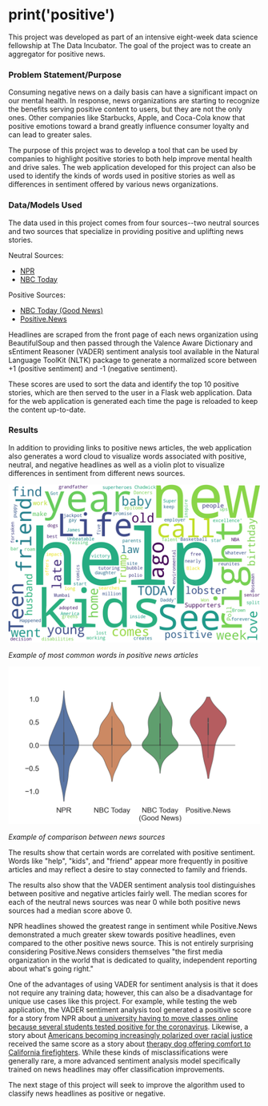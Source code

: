 # print('positive')
This project was developed as part of an intensive eight-week data science fellowship at The Data Incubator. The goal of the project was to create an aggregator for positive news.

### Problem Statement/Purpose
Consuming negative news on a daily basis can have a significant impact on our mental health. In response, news organizations are starting to recognize the benefits serving positive content to users, but they are not the only ones. Other companies like Starbucks, Apple, and Coca-Cola know that positive emotions toward a brand greatly influence consumer loyalty and can lead to greater sales.

The purpose of this project was to develop a tool that can be used by companies to highlight positive stories to both help improve mental health and drive sales. The web application developed for this project can also be used to identify the kinds of words used in positive stories as well as differences in sentiment offered by various news organizations.

### Data/Models Used
The data used in this project comes from four sources--two neutral sources and two sources that specialize in providing positive and uplifting news stories.

Neutral Sources:
- [NPR](https://www.npr.org/)
- [NBC Today](https://www.today.com/)

Positive Sources:
- [NBC Today (Good News)](https://www.today.com/news/good-news)
- [Positive.News](https://www.positive.news/)

Headlines are scraped from the front page of each news organization using BeautifulSoup and then passed through the Valence Aware Dictionary and sEntiment Reasoner (VADER) sentiment analysis tool available in the Natural Language ToolKit (NLTK) package to generate a normalized score between +1 (positive sentiment) and -1 (negative sentiment).

These scores are used to sort the data and identify the top 10 positive stories, which are then served to the user in a Flask web application. Data for the web application is generated each time the page is reloaded to keep the content up-to-date.

### Results
In addition to providing links to positive news articles, the web application also generates a word cloud to visualize words associated with positive, neutral, and negative headlines as well as a violin plot to visualize differences in sentiment from different news sources.

![Positive Words](./static/images/positive_words_example.png)

*Example of most common words in positive news articles*

![Comparing News Sources](./static/images/violins.png)

*Example of comparison between news sources*

The results show that certain words are correlated with positive sentiment. Words like "help", "kids", and "friend" appear more frequently in positive articles and may reflect a desire to stay connected to family and friends.

The results also show that the VADER sentiment analysis tool distinguishes between positive and negative articles fairly well. The median scores for each of the neutral news sources was near 0 while both positive news sources had a median score above 0.

NPR headlines showed the greatest range in sentiment while Positive.News demonstrated a much greater skew towards positive headlines, even compared to the other positive news source. This is not entirely surprising considering Positive.News considers themselves "the first media organization in the world that is dedicated to quality, independent reporting about what's going right."

One of the advantages of using VADER for sentiment analysis is that it does not require any training data; however, this can also be a disadvantage for unique use cases like this project. For example, while testing the web application, the VADER sentiment analysis tool generated a positive score for a story from NPR about [a university having to move classes online because several students tested positive for the coronavirus](https://www.npr.org/sections/coronavirus-live-updates/2020/08/16/903071127/less-than-a-week-after-starting-classes-unc-chapel-hill-reports-4-covid-19-clust). Likewise, a story about [Americans becoming increasingly polarized over racial justice](https://www.npr.org/2020/09/03/908878610/americans-increasingly-polarized-when-it-comes-to-racial-justice-protests-poll-f) received the same score as a story about [therapy dog offering comfort to California firefighters](https://www.today.com/pets/kerith-golden-retriever-offers-comfort-firefighters-t190150). While these kinds of misclassifications were generally rare, a more advanced sentiment analysis model specifically trained on news headlines may offer classification improvements.

The next stage of this project will seek to improve the algorithm used to classify news headlines as positive or negative.
